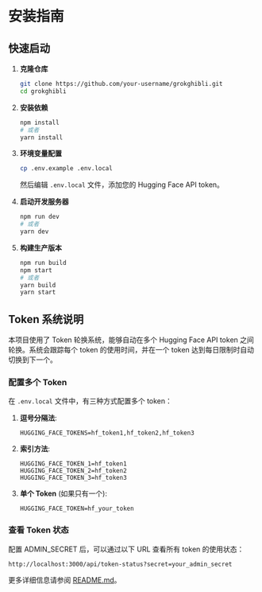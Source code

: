 # 安装指南

## 快速启动

1. **克隆仓库**
   ```bash
   git clone https://github.com/your-username/grokghibli.git
   cd grokghibli
   ```

2. **安装依赖**
   ```bash
   npm install
   # 或者
   yarn install
   ```

3. **环境变量配置**
   ```bash
   cp .env.example .env.local
   ```
   
   然后编辑 `.env.local` 文件，添加您的 Hugging Face API token。

4. **启动开发服务器**
   ```bash
   npm run dev
   # 或者
   yarn dev
   ```

5. **构建生产版本**
   ```bash
   npm run build
   npm start
   # 或者
   yarn build
   yarn start
   ```

## Token 系统说明

本项目使用了 Token 轮换系统，能够自动在多个 Hugging Face API token 之间轮换。系统会跟踪每个 token 的使用时间，并在一个 token 达到每日限制时自动切换到下一个。

### 配置多个 Token

在 `.env.local` 文件中，有三种方式配置多个 token：

1. **逗号分隔法**:
   ```
   HUGGING_FACE_TOKENS=hf_token1,hf_token2,hf_token3
   ```

2. **索引方法**:
   ```
   HUGGING_FACE_TOKEN_1=hf_token1
   HUGGING_FACE_TOKEN_2=hf_token2
   HUGGING_FACE_TOKEN_3=hf_token3
   ```

3. **单个 Token** (如果只有一个):
   ```
   HUGGING_FACE_TOKEN=hf_your_token
   ```

### 查看 Token 状态

配置 ADMIN_SECRET 后，可以通过以下 URL 查看所有 token 的使用状态：

```
http://localhost:3000/api/token-status?secret=your_admin_secret
```

更多详细信息请参阅 [README.md](README.md)。 